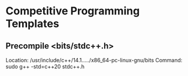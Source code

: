 # Competitive Programming Templates

## Precompile <bits/stdc++.h>
Location: /usr/include/c++/14.1...../x86_64-pc-linux-gnu/bits
Command: sudo g++ -std=c++20 stdc++.h
